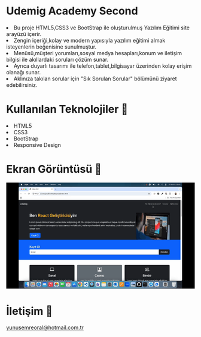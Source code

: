 # Udemig Academy Second
<li>Bu proje HTML5,CSS3 ve BootStrap ile oluşturulmuş Yazılım Eğitimi site arayüzü içerir.</li>
<li>Zengin içeriği,kolay ve modern yapısıyla yazılım eğitimi almak isteyenlerin beğenisine sunulmuştur.</li>
<li>Menüsü,müşteri yorumları,sosyal medya hesapları,konum ve iletişim bilgisi ile akıllardaki soruları çözüm sunar.</li>
<li>Ayrıca duyarlı tasarımı ile telefon,tablet,bilgisayar üzerinden kolay erişim olanağı sunar.</li>
<li>Aklınıza takılan sorular için "Sık Sorulan Sorular" bölümünü ziyaret edebilirsiniz.</li>

# Kullanılan Teknolojiler 🎨

<li>HTML5</li>
<li>CSS3</li>
<li>BootStrap</li>
<li>Responsive Design</li>

# Ekran Görüntüsü 🎥
<img src="udemig-academy-second.gif" width="auto">

# İletişim 📩
yunusemreoral@hotmail.com.tr
